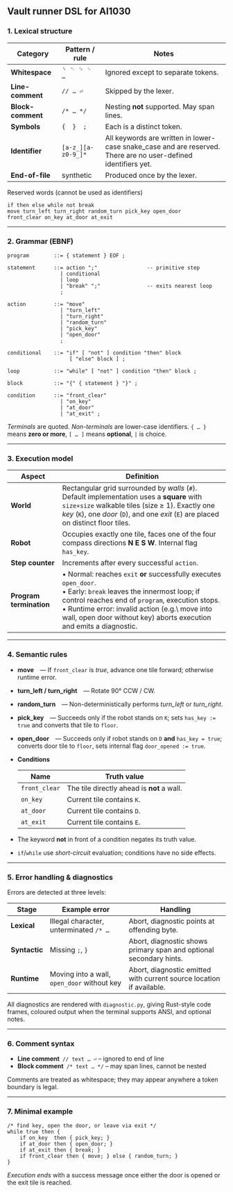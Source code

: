 ## Vault runner DSL for AI1030

### 1. Lexical structure

| Category          | Pattern / rule     | Notes                                                                                                           |
| ----------------- | ------------------ | --------------------------------------------------------------------------------------------------------------- |
| **Whitespace**    | `␠ ␉ ␍ ␊ …`        | Ignored except to separate tokens.                                                                              |
| **Line-comment**  | `// … ⏎`           | Skipped by the lexer.                                                                                           |
| **Block-comment** | `/* … */`          | Nesting **not** supported. May span lines.                                                                      |
| **Symbols**       | `{  }  ;`          | Each is a distinct token.                                                                                       |
| **Identifier**    | `[a-z_][a-z0-9_]*` | All keywords are written in lower-case snake\_case and are reserved. There are no user-defined identifiers yet. |
| **End-of-file**   | synthetic          | Produced once by the lexer.                                                                                     |

Reserved words (cannot be used as identifiers)

```
if then else while not break
move turn_left turn_right random_turn pick_key open_door
front_clear on_key at_door at_exit
```

---

### 2. Grammar (EBNF)

```
program        ::= { statement } EOF ;

statement      ::= action ";"                -- primitive step
                 | conditional
                 | loop
                 | "break" ";"               -- exits nearest loop
                 ;

action         ::= "move"
                 | "turn_left"
                 | "turn_right"
                 | "random_turn"
                 | "pick_key"
                 | "open_door"
                 ;

conditional    ::= "if" [ "not" ] condition "then" block
                    [ "else" block ] ;

loop           ::= "while" [ "not" ] condition "then" block ;

block          ::= "{" { statement } "}" ;

condition      ::= "front_clear"
                 | "on_key"
                 | "at_door"
                 | "at_exit" ;
```

*Terminals* are quoted.
*Non-terminals* are lower-case identifiers.
`{ … }` means **zero or more**, `[ … ]` means **optional**, `|` is choice.

---

### 3. Execution model

| Aspect                  | Definition                                                                                                                                                                                                                                                                                         |
| ----------------------- | -------------------------------------------------------------------------------------------------------------------------------------------------------------------------------------------------------------------------------------------------------------------------------------------------- |
| **World**               | Rectangular grid surrounded by *walls* (`#`). Default implementation uses a **square** with `size×size` walkable tiles (size ≥ 1). Exactly one *key* (`K`), one *door* (`D`), and one *exit* (`E`) are placed on distinct floor tiles.                                                             |
| **Robot**               | Occupies exactly one tile, faces one of the four compass directions **N E S W**. Internal flag `has_key`.                                                                                                                                                                                          |
| **Step counter**        | Increments after every successful `action`.                                                                                                                                                                                                                                                        |
| **Program termination** | • Normal: reaches `exit` **or** successfully executes `open_door`. <br>• Early: `break` leaves the innermost loop; if control reaches end of `program`, execution stops.<br>• Runtime error: invalid action (e.g.\ move into wall, open door without key) aborts execution and emits a diagnostic. |

---

### 4. Semantic rules

* **move** — If `front_clear` is *true*, advance one tile forward; otherwise runtime error.

* **turn\_left / turn\_right** — Rotate 90° CCW / CW.

* **random\_turn** — Non-deterministically performs *turn\_left* or *turn\_right*.

* **pick\_key** — Succeeds only if the robot stands on `K`; sets `has_key := true` and converts that tile to `floor`.

* **open\_door** — Succeeds only if robot stands on `D` **and** `has_key = true`; converts door tile to `floor`, sets internal flag `door_opened := true`.

* **Conditions**

  | Name          | Truth value                                |
  | ------------- | ------------------------------------------ |
  | `front_clear` | The tile directly ahead is **not** a wall. |
  | `on_key`      | Current tile contains `K`.                 |
  | `at_door`     | Current tile contains `D`.                 |
  | `at_exit`     | Current tile contains `E`.                 |

* The keyword **not** in front of a condition negates its truth value.

* `if`/`while` use *short-circuit* evaluation; conditions have no side effects.

---

### 5. Error handling & diagnostics

Errors are detected at three levels:

| Stage         | Example error                               | Handling                                                             |
| ------------- | ------------------------------------------- | -------------------------------------------------------------------- |
| **Lexical**   | Illegal character, unterminated `/* …`      | Abort, diagnostic points at offending byte.                          |
| **Syntactic** | Missing `;`, `}`                            | Abort, diagnostic shows primary span and optional secondary hints.   |
| **Runtime**   | Moving into a wall, `open_door` without key | Abort, diagnostic emitted with current source location if available. |

All diagnostics are rendered with `diagnostic.py`, giving Rust-style code frames, coloured output when the terminal supports ANSI, and optional notes.

---

### 6. Comment syntax

* **Line comment** `// text … ⏎` – ignored to end of line
* **Block comment** `/* text … */` – may span lines, cannot be nested

Comments are treated as whitespace; they may appear anywhere a token boundary is legal.

---

### 7. Minimal example

```cool
/* find key, open the door, or leave via exit */
while true then {
    if on_key  then { pick_key; }
    if at_door then { open_door; }
    if at_exit then { break; }
    if front_clear then { move; } else { random_turn; }
}
```

*Execution ends* with a success message once either the door is opened or the exit tile is reached.
